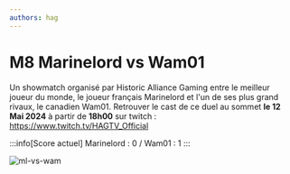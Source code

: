 ```yaml
---
authors: hag
---
```


# M8 Marinelord vs Wam01

Un showmatch organisé par Historic Alliance Gaming entre le meilleur joueur du monde, le joueur français Marinelord et l'un de ses plus grand rivaux, le canadien Wam01.
Retrouver le cast de ce duel au sommet **le 12 Mai 2024** à partir de **18h00** sur twitch : https://www.twitch.tv/HAGTV_Official

:::info[Score actuel]
Marinelord : 0 / Wam01 : 1
:::

![ml-vs-wam](/img/hag/MLvsWAM-12-05-2024.png)
